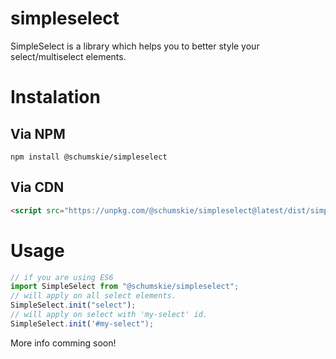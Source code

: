 # simpleselect

SimpleSelect is a library which helps you to better style your select/multiselect elements.


# Instalation
## Via NPM
```
npm install @schumskie/simpleselect
```
## Via CDN
```html
<script src="https://unpkg.com/@schumskie/simpleselect@latest/dist/simpleselect.js"></script>
```
# Usage
```javascript
// if you are using ES6
import SimpleSelect from "@schumskie/simpleselect";
// will apply on all select elements.
SimpleSelect.init("select"); 
// will apply on select with 'my-select' id.
SimpleSelect.init('#my-select"); 
```

More info comming soon!
